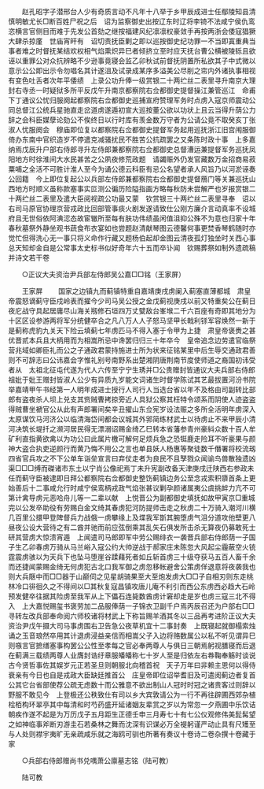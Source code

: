 <!-- { "loadSidebar": true } -->
　　赵孔昭字子潜邢台人少有奇质言动不凡年十八举于乡甲辰成进士任鄢陵知县清慎明敏尤长□断百姓尸祝之后　诏为监察御史出按辽东时辽将李锜不法咸宁侯仇鸾恣横言官侧目而难于先发公首劾之继按福建风纪凛凛权豪敛手再按两浙会倭寇猖獗大肆杀掠廑　世庙宵旰有　诏切责抚臣剿之即以巡按御史纪功罪一不当即寘重典当事者难之时督抚某结欢权相气焰熏炽异巳者倾挤立至时应天抚台曹公横被陵轹且欲诬以重罪公对众抗辨略不少逊事竟寝会监乙卯秋试前督抚阴置所私欲其子中式微以意示公公即出示令勿唱名其计遂沮及试录成某序多溢美公尽削之帘内外诸执事相视有变色吐舌者次年平倭绩　上录公功升俸一级赏银二十两纻丝二表里寻升南京大理封右寺丞一时疑狱多所平反戊午升南京都察院右佥都御史提督操江兼管巡江　命甫下丁通议公忧归服阕起都察院右佥都御史巡捕宣府赞理军务时点虏入寇京师震动公同总督江公统兵星驰直走岔道虏遂遁初宣大巡按董公欲以功状上且云当得升荫公力辞之会科臣媒孽论劾公不俟终日以行时库有羡金数万守者为公请公竟不取癸亥丁张淑人忧服阕会　穆庙即位复以都察院右佥都御史提督军务起用巡抚浙江旧宫闱服御倚办东南中官织造岁不停遣克减骚扰民不胜苦公抗疏罢之又条陈时政十事　上多嘉纳焉戊辰升户部右侍郎寻升左侍郎兼都察院右佥都御史总督漕运兼提督军务巡抚凤阳地方时徐淮间大水民甚苦之公夙夜修荒政题　请蠲赈外仍发官藏数万金招商易菽粟哺之全活不可胜计淮人至今为诵公德云科臣有忌公名望者承人风旨乃以河淤诬奏公回籍　今上即位复起公以兵部左侍郎兼都察院右佥都御史提督鴈门等关兼巡抚山西地方时顺义虽称款塞事实叵测公徧历险隘指画方略每秋防未尝解严也岁报赏银二十两纻丝二表里及遣大臣阅视疏公功最又蒙　钦赏银三十两纻丝二表里寻奉　诏以右司马原官协理京营戎政比回部管事痰火剧发遂请致仕公刚方廉介言动真率不设城府且无世俗依阿淟涊态故宦辙所至每有肤功伟绩虽闲值沮抑公殊不为意也归家十年春秋墓祭外静坐观书蔬食布衣宴如也尝题赵清献琴图云德馨何事更焚香琴鹤随时亦觉忙但得洗心无一事只将义命作行藏又题杨伯起却金图云清夜孤灯独坐时关西心事总天知却金自是公常事太史标书似好奇年六十五而卒讣闻　钦赐葬祭如制外遗疏稿并诗文若干卷 

　　○正议大夫资治尹兵部左侍郎吴公嘉□□铭（王家屏） 

　　王家屏 
　　国家之边镇九而蓟镇特重自嘉靖庚戌虏阑入蓟塞直薄都城　肃皇帝震怒谪蓟守臣戍岭表而擢今少司马吴公授之金戊蓟视庚戌以前又特重矣公在蓟日夜庀战守具起居庸尽山海关剏修石垣四万丈甓敌台峯堠二千六百座有奇即其地分为十区区设参游两将军分统健卒合之凡八万人人子怒马坚甲长戟利铩军容焕然一新于是蓟称虎豹九关天下险云填蓟七年虏匹马不得入塞于令甲为上捷　肃皇帝褒赉之甚优晋贰本兵且大柄用而为相嵩所忌中谗罢归归三十年卒今　皇帝追念边劳遣官临祭营兆域如卿臣礼而公之子通政君蒙持施进士所为状来征铭某里中后生辱交通政君善则不可辞志曰公讳嘉会字惟礼别号南野系出楚湘阴唐荆南节度使师道之裔国初讳受者从　太祖北征屯代遂为代人六传至宁宁生琇并□公贵赠封皆通议大夫兵部右侍郎祖妣于妣王赠封皆淑人公少有异质九岁能文词诸生时督学陈试其艺最拔置河汾书院举嘉靖甲午书经第一人明年成进士授行人司行人当选台省以年不及格由司副转比部郎有盗夜杀人坝上兑支其赀贼曹拷掠旁近人具狱公察其枉特令颂系而阴使人迹盗盗得贼曹坐褫官公从此有声郎署间矣辛丑擢山东佥宪岁设法赈之多所全活明年虏深入太原谋饮马河济公以临清海岱间都会议城其外郛简练材武士以待虏止不来甲辰小清河决筑长堤扦之濒河居民得无漂溺诏赐金绮乙巳转本省藩参青州豪紏众数十百人牟矿利直指黄欲禽以为功公曰此属片檄可解何足烦兵急之恐铤鹿走险耳不听豪果与颜神大盗合执吏逆颜行而黄乃悔不用公之言也单县妖人杨惠等聚徒数千僭署将校流刼四省官兵攻之不下公单车诣垒宣言曰弃仗走者为良民不且孥戮众闻谕鸟兽散独遗凶渠□□□缚而磔诸市东土以宁肖公像祀焉丁未升宪副改备天津庚戌迁陕西右参政未任而蓟守臣被逮即日拜公都察院右佥都御史整饬蓟镇边务公至念戎索积隳首条上更始善后十二事咸允行时咸宁侯鸾柄戎政气焰张甚议剿孕颜诸属夷公虞挑衅力亢不可第计禽导虏元恶哈舟儿等一二辈以献　上悦晋公为副都御史填抚如故甲寅京□重城完以公发卒助役有劳赐白金文绮其春虏犯河防提师击走之秋虏二十万骑入潮河川横几百里公擐甲登陴督兵力战俄一虏攀缘上及堞我军斮其腕堕虏气沮分道攻他壁更八昼夜公设大营待之有二酋并驰而前应弦倒乘其乱矢石俱发所击杀无算夜仍募敢死士研其营虏大惊溃宵遁　上闻遣司马郎即军中劳公赐绯衣一袭晋兵部右侍郎荫一子国子生乙卯春虏万骑从马兰峪入寇公约大帅逆战于郝家庄未陈忽大风起尘霾蔽空火铳霆震虏骇以为天兵下也坠马堕崖谷蹂藉死者如丘斩首虏三十级夺获马五百人畜千余而还捷闻蒙赐金绮无何虏犯古北口我军御之虏忽移帐避舍公策虏佯退意将夜袭我也则大兵陿中而□□器于山巅伺之见星胡骑果至大至炮发虏大□□子自相刃则东走桃林冷口徘徊久之不得间以□其秋复寇昌镇攻唐儿庵不利引而西公东虏西必趋大石岭预发健卒往据其险虏至我军从上下儡石连毙数酋虏计窘却走是岁也虏三寇三北不得入　上大嘉悦赐玺书褒劳加二品服俸荫一子锦衣卫副千户焉丙辰召还为户部右□□寻转左改兵部奉命阅六师校诸将材武上下称旨赐羊酒其冬以三品再考进阶正议大夫资治尹戊午摄大司马事虏围右卫告急公夜草机宜十二事封奏　上既寝起就御榻索烛诵之玉音琅然卒用其计退虏浸益亲信而相嵩父子入边将赂数属公以私不听见谓异巳则嗾言官摭缮塞事构罢公公性至孝每之官必奉两尊人与俱日三朝焉躬视膳寝而后退在蓟满三载绩两尊人业膺封诰纡章服皤皤称七十岁人至是归依左右帣鞠奉觞时谈说古今贤哲事佐其娱岁元正若圣旦则朝服北向稽首祝　天子万年曰非赖主恩何以得侍衰亲有今日也自是戎政大臣缺廷推首公　庄皇帝即位诏举耆旧及可遣阅蓟边者复首公其它台省部使荐公疏无虑数十而公雅意不欲出制山人冠时时冠之诸贵客过则辞以野服不敢见今　上登极还公秩致仕有司以乡大宾敦请公为一行不再往辟圃西郊杂植桧栢构环翠亭其中每清和时芍药盛开延诸姻友辈赏之岁以为常忽一夕燕圃中乐饮诘朝疾作遂不起是为万历戊子五月距生正德壬申三月寿七十有七公仪观修伟美髭髯望之如神临事斧断刃游圭石若桑林之舞而沈深有识谋必万全褆躬谨严动止具有尺矱至与人处则襟宇夷旷无亲疏咸乐就之海鸥可驯也所著有奏议十卷诗二卷杂撰十卷藏于家 

　　○兵部右侍郎赠尚书兑喁萧公廪墓志铭（陆可教） 

　　陆可教 
